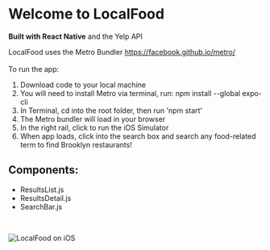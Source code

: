 # Welcome to LocalFood
**Built with React Native**
and the Yelp API

LocalFood uses the Metro Bundler https://facebook.github.io/metro/<br><br>
To run the app:
1. Download code to your local machine
2. You will need to install Metro via terminal, run: npm install --global expo-cli
3. In Terminal, cd into the root folder, then run 'npm start'
4. The Metro bundler will load in your browser
5. In the right rail, click to run the iOS Simulator
6. When app loads, click into the search box and search any food-related term to find Brooklyn restaurants!

## Components: ##
- ResultsList.js
- ResultsDetail.js
- SearchBar.js
<br>

![LocalFood on iOS](https://i.imgur.com/cbdFyng.png)
